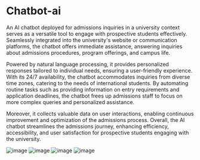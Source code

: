 # Chatbot-ai
An AI chatbot deployed for admissions inquiries in a university context serves as a versatile tool to engage with prospective students effectively. Seamlessly integrated into the university's website or communication platforms, the chatbot offers immediate assistance, answering inquiries about admissions procedures, program offerings, and campus life.

Powered by natural language processing, it provides personalized responses tailored to individual needs, ensuring a user-friendly experience. With its 24/7 availability, the chatbot accommodates inquiries from diverse time zones, catering to the needs of international students. By automating routine tasks such as providing information on entry requirements and application deadlines, the chatbot frees up admissions staff to focus on more complex queries and personalized assistance.

Moreover, it collects valuable data on user interactions, enabling continuous improvement and optimization of the admissions process. Overall, the AI chatbot streamlines the admissions journey, enhancing efficiency, accessibility, and user satisfaction for prospective students engaging with the university.

![image](https://github.com/mm0900/Chatbot-ai/assets/103401842/ba506a0f-c935-4a81-945a-1a41bcb788a4)
![image](https://github.com/mm0900/Chatbot-ai/assets/103401842/be8cbaa6-b997-4d93-8a1b-3f1f699d459b)
![image](https://github.com/mm0900/Chatbot-ai/assets/103401842/8e61569d-5955-4767-82c2-0018c786ad6d)
![image](https://github.com/mm0900/Chatbot-ai/assets/103401842/76fc5e5c-a0e7-4e06-a429-e3cdf208610b)
